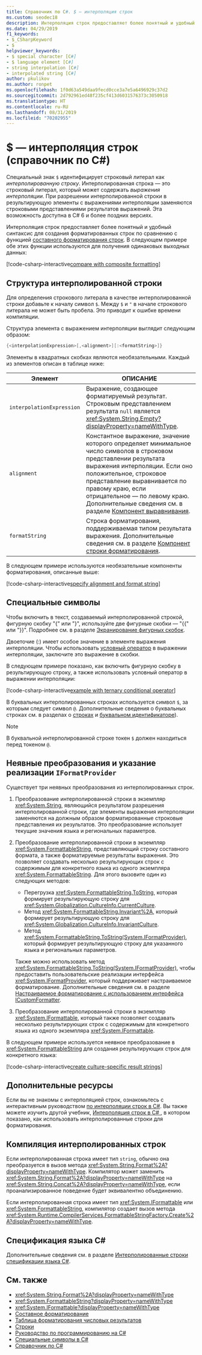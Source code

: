 ```yaml
---
title: Справочник по C#. $ — интерполяция строк
ms.custom: seodec18
description: Интерполяция строк предоставляет более понятный и удобный синтаксис для форматирования строковых выходных данных, чем традиционное составное форматирование строк.
ms.date: 04/29/2019
f1_keywords:
- $_CSharpKeyword
- $
helpviewer_keywords:
- $ special character [C#]
- $ language element [C#]
- string interpolation [C#]
- interpolated string [C#]
author: pkulikov
ms.author: ronpet
ms.openlocfilehash: 1f0d63a549daa9fecd0cce3a7e5a6496929c37d2
ms.sourcegitcommit: 2d792961ed48f235cf413d6031576373c3050918
ms.translationtype: HT
ms.contentlocale: ru-RU
ms.lasthandoff: 08/31/2019
ms.locfileid: "70202955"
---
```

# <a name="---string-interpolation-c-reference"></a>$ — интерполяция строк (справочник по C#)

Специальный знак `$` идентифицирует строковый литерал как *интерполированную строку*. Интерполированная строка — это строковый литерал, который может содержать *выражения интерполяции*. При разрешении интерполированной строки в результирующую элементы с выражениями интерполяции заменяются строковыми представлениями результатов выражений. Эта возможность доступна в C# 6 и более поздних версиях.

Интерполяция строк предоставляет более понятный и удобный синтаксис для создания форматированных строк по сравнению с функцией [составного форматирования строк](../../../standard/base-types/composite-formatting.md). В следующем примере обе этих функции используются для получения одинаковых выходных данных:

[!code-csharp-interactive[compare with composite formatting](~/samples/snippets/csharp/language-reference/tokens/string-interpolation.cs#1)]

## <a name="structure-of-an-interpolated-string"></a>Структура интерполированной строки

Для определения строкового литерала в качестве интерполированной строки добавьте к началу символ `$`. Между `$` и `"` в начале строкового литерала не может быть пробела. Это приводит к ошибке времени компиляции.

Структура элемента с выражением интерполяции выглядит следующим образом:

```csharp
{<interpolationExpression>[,<alignment>][:<formatString>]}
```

Элементы в квадратных скобках являются необязательными. Каждый из элементов описан в таблице ниже:

|Элемент|ОПИСАНИЕ|
|-------------|-----------------|
|`interpolationExpression`|Выражение, создающее форматируемый результат. Строковым представлением результата `null` является <xref:System.String.Empty?displayProperty=nameWithType>.|
|`alignment`|Константное выражение, значение которого определяет минимальное число символов в строковом представлении результата выражения интерполяции. Если оно положительное, строковое представление выравнивается по правому краю, если отрицательное — по левому краю. Дополнительные сведения см. в разделе [Компонент выравнивания](../../../standard/base-types/composite-formatting.md#alignment-component).|
|`formatString`|Строка форматирования, поддерживаемая типом результата выражения. Дополнительные сведения см. в разделе [Компонент строки форматирования](../../../standard/base-types/composite-formatting.md#format-string-component).|

В следующем примере используются необязательные компоненты форматирования, описанные выше:

[!code-csharp-interactive[specify alignment and format string](~/samples/snippets/csharp/language-reference/tokens/string-interpolation.cs#2)]

## <a name="special-characters"></a>Специальные символы

Чтобы включить в текст, создаваемый интерполированной строкой, фигурную скобку "{" или "}", используйте две фигурные скобки — "{{" или "}}". Подробнее см. в разделе [Экранирование фигурных скобок](../../../standard/base-types/composite-formatting.md#escaping-braces).

Двоеточие (:) имеет особое значение в элементе выражения интерполяции. Чтобы использовать [условный оператор](../operators/conditional-operator.md) в выражении интерполяции, заключите это выражение в скобки.

В следующем примере показано, как включить фигурную скобку в результирующую строку, а также использовать условный оператор в выражении интерполяции:

[!code-csharp-interactive[example with ternary conditional operator](~/samples/snippets/csharp/language-reference/tokens/string-interpolation.cs#3)]

В буквальных интерполированных строках используется символ `$`, за которым следует символ `@`. Дополнительные сведения о буквальных строках см. в разделах о [строках](../keywords/string.md) и [буквальном идентификаторе](verbatim.md)).

> [!NOTE]
> В буквальной интерполированной строке токен `$` должен находиться перед токеном `@`.

## <a name="implicit-conversions-and-specifying-iformatprovider-implementation"></a>Неявные преобразования и указание реализации `IFormatProvider`

Существует три неявных преобразования из интерполированных строк.

1. Преобразование интерполированной строки в экземпляр <xref:System.String>, являющийся результатом разрешения интерполированной строки, где элементы выражения интерполяции заменяются на должным образом форматированные строковые представления их результатов. Это преобразование использует текущие значения языка и региональных параметров.

1. Преобразование интерполированной строки в экземпляр <xref:System.FormattableString>, представляющий строку составного формата, а также форматируемые результаты выражения. Это позволяет создавать несколько результирующих строк с содержимым для конкретного языка из одного экземпляра <xref:System.FormattableString>. Для этого вызовите один из следующих методов:

      - Перегрузка <xref:System.FormattableString.ToString>, которая формирует результирующую строку для <xref:System.Globalization.CultureInfo.CurrentCulture>.
      - Метод <xref:System.FormattableString.Invariant%2A>, который формирует результирующую строку для <xref:System.Globalization.CultureInfo.InvariantCulture>.
      - Метод <xref:System.FormattableString.ToString(System.IFormatProvider)>, который формирует результирующую строку для указанного языка и региональных параметров.

    Также можно использовать метод <xref:System.FormattableString.ToString(System.IFormatProvider)>, чтобы предоставить пользовательские реализации интерфейса <xref:System.IFormatProvider>, который поддерживает настраиваемое форматирование. Дополнительные сведения см. в разделе [Настраиваемое форматирование с использованием интерфейса ICustomFormatter](../../../standard/base-types/formatting-types.md#custom-formatting-with-icustomformatter).

1. Преобразование интерполированной строки в экземпляр <xref:System.IFormattable>, который также позволяет создавать несколько результирующих строк с содержимым для конкретного языка из одного экземпляра <xref:System.IFormattable>.

В следующем примере используется неявное преобразование в <xref:System.FormattableString> для создания результирующих строк для конкретного языка:

[!code-csharp-interactive[create culture-specific result strings](~/samples/snippets/csharp/language-reference/tokens/string-interpolation.cs#4)]

## <a name="additional-resources"></a>Дополнительные ресурсы

Если вы не знакомы с интерполяцией строк, ознакомьтесь с интерактивным руководством [по интерполяции строк в C#](../../tutorials/exploration/interpolated-strings.yml). Вы также можете изучить другой учебник, [Интерполяция строк в C# ](../../tutorials/string-interpolation.md), в котором показано, как использовать интерполированные строки для форматирования.

## <a name="compilation-of-interpolated-strings"></a>Компиляция интерполированных строк

Если интерполированная строка имеет тип `string`, обычно она преобразуется в вызов метода <xref:System.String.Format%2A?displayProperty=nameWithType>. Компилятор может заменить <xref:System.String.Format%2A?displayProperty=nameWithType> на <xref:System.String.Concat%2A?displayProperty=nameWithType>, если проанализированное поведение будет эквивалентно объединению.

Если интерполированная строка имеет тип <xref:System.IFormattable> или <xref:System.FormattableString>, компилятор создает вызов метода <xref:System.Runtime.CompilerServices.FormattableStringFactory.Create%2A?displayProperty=nameWithType>.

## <a name="c-language-specification"></a>Спецификация языка C#

Дополнительные сведения см. в разделе [Интерполированные строки](~/_csharplang/spec/expressions.md#interpolated-strings) [спецификации языка C#](~/_csharplang/spec/introduction.md).

## <a name="see-also"></a>См. также

- <xref:System.String.Format%2A?displayProperty=nameWithType>
- <xref:System.FormattableString?displayProperty=nameWithType>
- <xref:System.IFormattable?displayProperty=nameWithType>
- [Составное форматирование](../../../standard/base-types/composite-formatting.md)
- [Таблица форматирования числовых результатов](../keywords/formatting-numeric-results-table.md)
- [Строки](../../programming-guide/strings/index.md)
- [Руководство по программированию на C#](../../programming-guide/index.md)
- [Специальные символы в C#](index.md)
- [Справочник по C#](../index.md)
